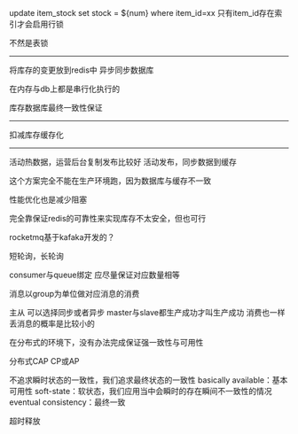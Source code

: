 
update item_stock set stock = ${num} where item_id=xx
只有item_id存在索引才会启用行锁

不然是表锁

---

将库存的变更放到redis中
异步同步数据库

在内存与db上都是串行化执行的

库存数据库最终一致性保证

---
扣减库存缓存化


---
活动热数据，运营后台复制发布比较好
活动发布，同步数据到缓存



这个方案完全不能在生产环境跑，因为数据库与缓存不一致

性能优化也是减少阻塞

完全靠保证redis的可靠性来实现库存不太安全，但也可行



rocketmq基于kafaka开发的？

短轮询，长轮询


consumer与queue绑定
应尽量保证对应数量相等


消息以group为单位做对应消息的消费

主从
可以选择同步或者异步
master与slave都生产成功才叫生产成功
消费也一样
丢消息的概率是比较小的


在分布式的环境下，没有办法完成保证强一致性与可用性



分布式CAP
CP或AP

不追求瞬时状态的一致性，我们追求最终状态的一致性
basically available：基本可用性
soft-state：软状态，我们应用当中会瞬时的存在瞬间不一致性的情况
eventual consistency：最终一致



超时释放